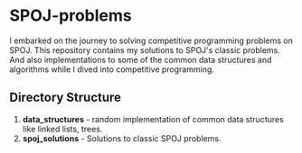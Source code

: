 # SPOJ-problems
I embarked on the journey to solving competitive programming problems on SPOJ. This repository contains my solutions to SPOJ's classic problems. And also implementations to some of the common data structures and algorithms while I dived into competitive programming.

## Directory Structure
  1. **data_structures** - random implementation of common data structures like linked lists, trees.
  2. **spoj_solutions** - Solutions to classic SPOJ problems.

